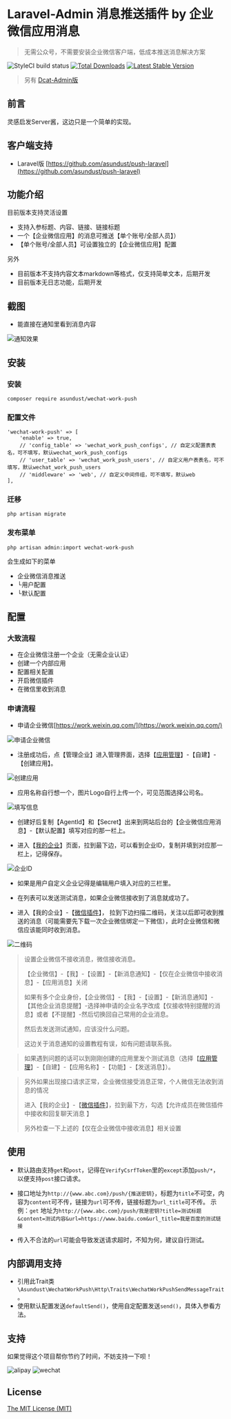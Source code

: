Laravel-Admin 消息推送插件 by 企业微信应用消息
======
> 无需公众号，不需要安装企业微信客户端，低成本推送消息解决方案

![StyleCI build status](https://github.styleci.io/repos/337583331/shield)
<a href="https://packagist.org/packages/asundust/wechat-work-push"><img src="https://img.shields.io/packagist/dt/asundust/wechat-work-push" alt="Total Downloads"></a>
<a href="https://packagist.org/packages/asundust/wechat-work-push"><img src="https://img.shields.io/packagist/v/asundust/wechat-work-push" alt="Latest Stable Version"></a>

> 另有 [Dcat-Admin版](https://github.com/asundust/dcat-wechat-work-push)

## 前言

灵感启发Server酱，这边只是一个简单的实现。

## 客户端支持

- Laravel版 [https://github.com/asundust/push-laravel](https://github.com/asundust/push-laravel)

## 功能介绍

目前版本支持灵活设置

- 支持入参标题、内容、链接、链接标题
- 一个【企业微信应用】的消息可推送【单个账号/全部人员】）
- 【单个账号/全部人员】可设置独立的【企业微信应用】配置

另外

- 目前版本不支持内容文本markdown等格式，仅支持简单文本，后期开发
- 目前版本无日志功能，后期开发

## 截图

- 能直接在通知里看到消息内容

![通知效果](https://user-images.githubusercontent.com/6573979/107605606-a4adfb80-6c6e-11eb-9f71-66309bc41c1e.png)

## 安装

### 安装

```
composer require asundust/wechat-work-push
```

### 配置文件

```
'wechat-work-push' => [
    'enable' => true,
    // 'config_table' => 'wechat_work_push_configs', // 自定义配置表表名，可不填写，默认wechat_work_push_configs
    // 'user_table' => 'wechat_work_push_users', // 自定义用户表表名，可不填写，默认wechat_work_push_users
    // 'middleware' => 'web', // 自定义中间件组，可不填写，默认web
],
```

### 迁移

```
php artisan migrate
```

### 发布菜单

```
php artisan admin:import wechat-work-push
```

会生成如下的菜单

- 企业微信消息推送
- └用户配置
- └默认配置

## 配置

### 大致流程

- 在企业微信注册一个企业（无需企业认证）
- 创建一个内部应用
- 配置相关配置
- 开启微信插件
- 在微信里收到消息

### 申请流程

- 申请企业微信[https://work.weixin.qq.com/](https://work.weixin.qq.com/)

![申请企业微信](https://user-images.githubusercontent.com/6573979/107605784-230a9d80-6c6f-11eb-87b0-b5ca2119ca2f.png)

- 注册成功后，点【管理企业】进入管理界面，选择【[应用管理](https://work.weixin.qq.com/wework_admin/frame#apps)】-【自建】-【创建应用】。

![创建应用](https://user-images.githubusercontent.com/6573979/107605802-3453aa00-6c6f-11eb-94de-97b5044bd09d.png)

- 应用名称自行想一个，图片Logo自行上传一个，可见范围选择公司名。

![填写信息](https://user-images.githubusercontent.com/6573979/107605804-3584d700-6c6f-11eb-9238-ec9e16985334.png)

- 创建好后复制【AgentId】和【Secret】出来到网站后台的【企业微信应用消息】-【默认配置】填写对应的那一栏上。

- 进入【[我的企业](https://work.weixin.qq.com/wework_admin/frame#profile)】页面，拉到最下边，可以看到企业ID，复制并填到对应那一栏上，记得保存。

![企业ID](https://user-images.githubusercontent.com/6573979/107605805-3584d700-6c6f-11eb-8a30-cabfc306ea33.png)

- 如果是用户自定义企业记得是编辑用户填入对应的三栏里。

- 在列表可以发送测试消息，如果企业微信接收到了消息就成功了。

- 进入【我的企业】-【[微信插件](https://work.weixin.qq.com/wework_admin/frame#profile/wxPlugin)】，
  拉到下边扫描二维码，关注以后即可收到推送的消息（可能需要先下载一次企业微信绑定一下微信），此时企业微信和微信应该能同时收到消息。

![二维码](https://user-images.githubusercontent.com/6573979/107605807-361d6d80-6c6f-11eb-9f97-96da63a5741a.png)

> 设置企业微信不接收消息，微信接收消息。
>
> 【企业微信】-【我】-【设置】-【新消息通知】-【仅在企业微信中接收消息】-【应用消息】关闭
>
> 如果有多个企业身份，【企业微信】-【我】-【设置】-【新消息通知】-【其他企业消息提醒】-选择神申请的企业名字改成【仅接收特别提醒的消息】或者【不提醒】-然后切换回自己常用的企业消息。
>
> 然后去发送测试通知，应该没什么问题。
>
> 这边关于消息通知的设置教程有误，如有问题请联系我。

> 如果遇到问题的话可以到刚刚创建的应用里发个测试消息（选择【[应用管理](https://work.weixin.qq.com/wework_admin/frame#apps)】-【自建】-【应用名称】-【功能】-【发送消息】）。

> 另外如果出现接口请求正常，企业微信接受消息正常，个人微信无法收到消息的情况
>
> 进入【我的企业】-【[微信插件](https://work.weixin.qq.com/wework_admin/frame#profile/wxPlugin)】，拉到最下方，勾选【允许成员在微信插件中接收和回复聊天消息 】
>
> 另外检查一下上述的【仅在企业微信中接收消息】相关设置

## 使用

- 默认路由支持`get`和`post`，记得在`VerifyCsrfToken`里的`except`添加`push/*`，以便支持`post`接口请求。

- 接口地址为`http://{www.abc.com}/push/{推送密钥}`，标题为`title`不可空，内容为`content`可不传，链接为`url`可不传，链接标题为`url_title`可不传。 示例：`get`
  地址为`http://{www.abc.com}/push/我是密钥?title=测试标题&content=测试内容&url=https://www.baidu.com&url_title=我是百度的测试链接`

- 传入不合法的`url`可能会导致发送请求超时，不知为何，建议自行测试。

## 内部调用支持

- 引用此Trait类`\Asundust\WechatWorkPush\Http\Traits\WechatWorkPushSendMessageTrait`。
- 使用默认配置发送`defaultSend()`，使用自定配置发送`send()`，具体入参看方法。

## 支持

如果觉得这个项目帮你节约了时间，不妨支持一下呗！

![alipay](https://user-images.githubusercontent.com/6573979/91679916-2c4df500-eb7c-11ea-98a7-ab740ddda77d.png)
![wechat](https://user-images.githubusercontent.com/6573979/91679913-2b1cc800-eb7c-11ea-8915-eb0eced94aee.png)

## License

[The MIT License (MIT)](https://opensource.org/licenses/MIT)